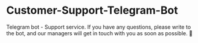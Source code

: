 # Customer-Support-Telegram-Bot
Telegram bot - Support service. If you have any questions, please write to the bot, and our managers will get in touch with you as soon as possible. 🤗

